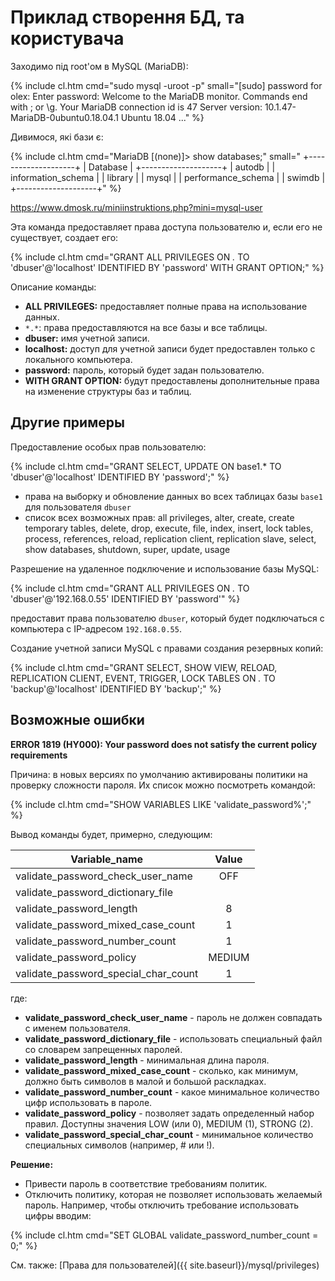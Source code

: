 # Приклад створення БД, та користувача

Заходимо під root'ом в MySQL (MariaDB):

{% include cl.htm cmd="sudo mysql -uroot -p"
small="[sudo] password for olex: 
Enter password: 
Welcome to the MariaDB monitor.  Commands end with ; or \g.
Your MariaDB connection id is 47
Server version: 10.1.47-MariaDB-0ubuntu0.18.04.1 Ubuntu 18.04
..." %}

Дивимося, які бази є:

{% include cl.htm cmd="MariaDB [(none)]> show databases;"
small="
+--------------------+
| Database           |
+--------------------+
| autodb             |
| information_schema |
| library            |
| mysql              |
| performance_schema |
| swimdb             |
+--------------------+" %}


https://www.dmosk.ru/miniinstruktions.php?mini=mysql-user

Эта команда предоставляет права доступа пользователю и, если его не существует, создает его:

{% include cl.htm cmd="GRANT ALL PRIVILEGES ON *.* TO 'dbuser'@'localhost' IDENTIFIED BY 'password' WITH GRANT OPTION;" %}

Описание команды:

- **ALL PRIVILEGES:** предоставляет полные права на использование данных.
- `*.*`: права предоставляются на все базы и все таблицы.
- **dbuser:** имя учетной записи.
- **localhost:** доступ для учетной записи будет предоставлен только с локального компьютера.
- **password:** пароль, который будет задан пользователю.
- **WITH GRANT OPTION:** будут предоставлены дополнительные права на изменение структуры баз и таблиц.

## Другие примеры

Предоставление особых прав пользователю:

{% include cl.htm cmd="GRANT SELECT, UPDATE ON base1.* TO 'dbuser'@'localhost' IDENTIFIED BY 'password';" %}

* права на выборку и обновление данных во всех таблицах базы `base1` для пользователя `dbuser`
* список всех возможных прав: all privileges, alter, create, create temporary tables, delete, drop, execute, file, index, insert, lock tables, process, references, reload, replication client, replication slave, select, show databases, shutdown, super, update, usage

Разрешение на удаленное подключение и использование базы MySQL:

{% include cl.htm cmd="GRANT ALL PRIVILEGES ON *.* TO 'dbuser'@'192.168.0.55' IDENTIFIED BY 'password'" %}

предоставит права пользователю `dbuser`, который будет подключаться с компьютера с IP-адресом `192.168.0.55`.

Создание учетной записи MySQL с правами создания резервных копий:

{% include cl.htm cmd="GRANT SELECT, SHOW VIEW, RELOAD, REPLICATION CLIENT, EVENT, TRIGGER, LOCK TABLES ON *.* TO 'backup'@'localhost' IDENTIFIED BY 'backup';" %}

## Возможные ошибки

**ERROR 1819 (HY000): Your password does not satisfy the current policy requirements**

Причина: в новых версиях по умолчанию активированы политики на проверку сложности пароля. Их список можно посмотреть командой:


{% include cl.htm cmd="SHOW VARIABLES LIKE 'validate_password%';" %}

Вывод команды будет, примерно, следующим:


| Variable_name                        | Value  |
| ------------------------------------ | :----: |
| validate_password_check_user_name    | OFF    |
| validate_password_dictionary_file    |        |
| validate_password_length             | 8      |
| validate_password_mixed_case_count   | 1      |
| validate_password_number_count       | 1      |
| validate_password_policy             | MEDIUM |
| validate_password_special_char_count | 1      |

где:

- **validate_password_check_user_name** - пароль не должен совпадать с именем пользователя.
- **validate_password_dictionary_file** - использовать специальный файл со словарем запрещенных паролей.
- **validate_password_length** - минимальная длина пароля.
- **validate_password_mixed_case_count** - сколько, как минимум, должно быть символов в малой и большой раскладках.
- **validate_password_number_count** - какое минимальное количество цифр использовать в пароле.
- **validate_password_policy** - позволяет задать определенный набор правил. Доступны значения LOW (или 0), MEDIUM (1), STRONG (2).
- **validate_password_special_char_count** - минимальное количество специальных символов (например, # или !).

**Решение:**

- Привести пароль в соответствие требованиям политик.
- Отключить политику, которая не позволяет использовать желаемый пароль. Например, чтобы отключить требование использовать цифры вводим:

{% include cl.htm cmd="SET GLOBAL validate_password_number_count = 0;" %}


См. также: [Права для пользователей]({{ site.baseurl}}/mysql/privileges)
